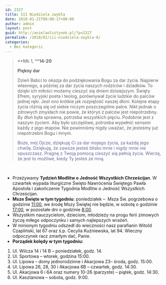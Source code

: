 ```yaml
---
id: 2327
title: III Niedziela zwykła
date: 2018-01-21T00:00:17+00:00
author: admin
layout: post
guid: http://anielaolsztynek.pl/?p=2327
permalink: /2018/01/iii-niedziela-zwykla-8/
categories:
  - Bez kategorii
---
```

> **Mk 1, ****14-20**
> 
> **Piękny dar**
> 
> Dzień Babci to okazja do podziękowania Bogu za dar życia. Najpierw własnego, a później za dar życia naszych rodziców i dziadków. To dzięki ich miłości możemy cieszyć się dniem dzisiejszym. Święty Efrem, syryjski poeta i teolog, porównywał życie ludzkie do palców jednej ręki. Jest ono krótkie jak rozpiętość naszej dłoni. Kolejne etapy życia różnią się od siebie niczym poszczególne palce. Nikt jednak o zdrowych zmysłach nie powie, że któryś z palców jest niepotrzebny. By dłoń była sprawna, potrzeba wszystkich pięciu. Podobnie jest z naszym życiem. Aby było szczęśliwe, potrzeba wypełnić sensem każdy z jego etapów. Nie powinniśmy nigdy uważać, że jesteśmy już niepotrzebni Bogu i innym.
> 
> <span style="color: #666699;">Boże, mój Ojcze, dziękuję Ci za dar mojego życia, za każdą jego chwilę. Dziękuję, że zawsze jesteś blisko mnie i nigdy mnie nie opuszczasz. Pragnę z Twoją pomocą cieszyć się pełnią życia. Wierzę, że jest to możliwe, kiedy Ty jesteś ze mną.</span>

&nbsp;

  * Przeżywamy **Tydzień Modlitw o Jedność Wszystkich Chrześcijan**. W czwartek wypada liturgiczne Święto Nawrócenia Świętego Pawła Apostoła i zakończenie Tygodnia Modlitw o Jedność Wszystkich Chrześcijan.
  * **Msze Święte w tym tygodniu**: poniedziałek &#8211;  Msza Św. pogrzebowa o godzinie <span style="text-decoration: underline;">11:00</span>, we środę Mszy Świętej nie będzie, w sobotę o godzinie <span style="text-decoration: underline;">17:00</span>, w pozostałe dni o godzinie <span style="text-decoration: underline;">8:00</span>.
  * Wszystkim nauczycielom, dzieciom, młodzieży na progu ferii zimowych życzę miłego odpoczynku i samych najlepszych wrażeń.
  * W minionym tygodniu odszedł do wieczności nasz parafianin Witold Czapliński, lat 67 oraz ś.p. Cecylia Kuźniewska, lat 94. Wieczny odpoczynek racz zmarłym dać, Panie.
  * **Porządek kolędy w tym tygodniu:**

  1. Ul. Wilcza 14 i 14 B – poniedziałek, godz. 14.
  2. Ul. Sportowa – wtorek, godzina 15:00.
  3. Ul. Lipowa &#8211; domy jednorodzinne i Akacjowa 23– środa, godz. 15:00.
  4. Ul. Lipowa 26, 28, 30 i Akacjowa 6B – czwartek, godz. 14:30.
  5. Ul. Akacjowa 6 i 6A oraz numery 10-26 (parzyste) – piątek, godz. 14:30.
  6. Ul. Kasztanowa – sobota, godz. 9:00.